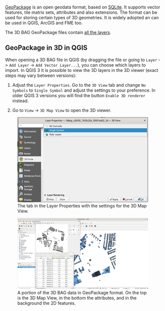 [GeoPackage](https://www.geopackage.org/) is an open geodata format, based on [SQLite](https://www.sqlite.org/index.html). It supports vector features, tile matrix sets, attributes and also extensions. The format can be used for storing certain types of 3D geometries. It is widely adopted an can be used in QGIS, ArcGIS and FME too.

The 3D BAG GeoPackage files contain [all the layers](../../schema/layers/#data-layers).

## GeoPackage in 3D in QGIS

When opening a 3D BAG file in QGIS (by dragging the file or going to `Layer` -> `Add Layer` -> `Add Vector Layer...`), you can choose which layers to import. In QGIS 3 it is possible to view the 3D layers in the 3D viewer (exact steps may vary between versions):

1. Adjust the `Layer Properties`. Go to the `3D View` tab and change `No Symbols` to `Single Symbol` and adjust the settings to your preference. In older QGIS 3 versions you will find the button `Enable 3D renderer` instead.

2. Go to `View` -> `3D Map View` to open the 3D viewer.

<figure>
  <img src="../../../images_common/gpkg.jpg" />
  <figcaption>The tab in the Layer Properties with the settings for the 3D Map View.</figcaption>
</figure>

<figure>
  <img src="../../../images_common/gpkg2.jpg" />
  <figcaption>A portion of the 3D BAG data in GeoPackage format. On the top is the 3D Map View, in the bottom the attributes, and in the background the 2D features.</figcaption>
</figure>
